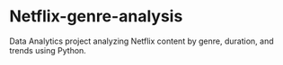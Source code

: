 # Netflix-genre-analysis
Data Analytics project analyzing Netflix content by genre, duration, and trends using Python.
